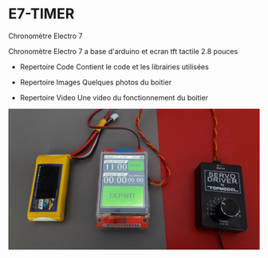 # E7-TIMER
Chronomètre Electro 7

Chronomètre Electro 7 a base d'arduino et ecran tft tactile 2.8 pouces

- Repertoire Code
Contient le code et les librairies utilisées

- Repertoire Images
Quelques photos du boitier

- Repertoire Video
Une video du fonctionnement du boitier

![alt text](https://raw.githubusercontent.com/sminisini/E7-TIMER/master/Images/20180519_115901.jpg)
